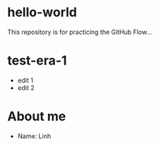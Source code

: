 # hello-world
This repository is for practicing the GitHub Flow...

# test-era-1
- edit 1
- edit 2

# About me
- Name: Linh
